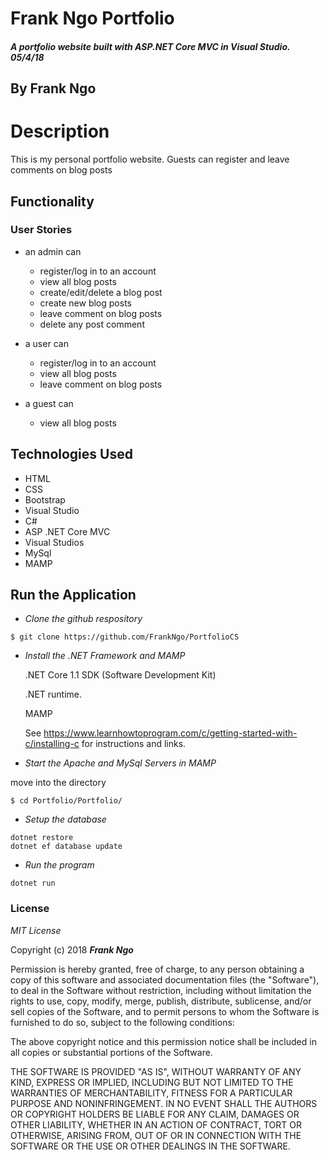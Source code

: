 ﻿# Frank Ngo Portfolio

##### A portfolio website built with ASP.NET Core MVC in Visual Studio.  05/4/18

## By Frank Ngo

# Description
This is my personal portfolio website. Guests can register and leave comments on blog posts

## Functionality
### User Stories
* an admin can
  * register/log in to an account
  * view all blog posts
  * create/edit/delete a blog post
  * create new blog posts
  * leave comment on blog posts
  * delete any post comment

* a user can
  * register/log in to an account
  * view all blog posts
  * leave comment on blog posts

* a guest can
  * view all blog posts

## Technologies Used
* HTML
* CSS
* Bootstrap
* Visual Studio
* C#
* ASP .NET Core MVC
* Visual Studios
* MySql
* MAMP

## Run the Application  

  * _Clone the github respository_
  ```
  $ git clone https://github.com/FrankNgo/PortfolioCS
  ```

  * _Install the .NET Framework and MAMP_

    .NET Core 1.1 SDK (Software Development Kit)

    .NET runtime.

    MAMP

    See https://www.learnhowtoprogram.com/c/getting-started-with-c/installing-c for instructions and links.

* _Start the Apache and MySql Servers in MAMP_

 move into the directory
 ```
 $ cd Portfolio/Portfolio/
 ```

*  _Setup the database_

  ```
  dotnet restore
  dotnet ef database update
  ```
*  _Run the program_
  ```
  dotnet run
  ```


### License

*MIT License*

Copyright (c) 2018 **_Frank Ngo_**

Permission is hereby granted, free of charge, to any person obtaining a copy
of this software and associated documentation files (the "Software"), to deal
in the Software without restriction, including without limitation the rights
to use, copy, modify, merge, publish, distribute, sublicense, and/or sell
copies of the Software, and to permit persons to whom the Software is
furnished to do so, subject to the following conditions:

The above copyright notice and this permission notice shall be included in all
copies or substantial portions of the Software.

THE SOFTWARE IS PROVIDED "AS IS", WITHOUT WARRANTY OF ANY KIND, EXPRESS OR
IMPLIED, INCLUDING BUT NOT LIMITED TO THE WARRANTIES OF MERCHANTABILITY,
FITNESS FOR A PARTICULAR PURPOSE AND NONINFRINGEMENT. IN NO EVENT SHALL THE
AUTHORS OR COPYRIGHT HOLDERS BE LIABLE FOR ANY CLAIM, DAMAGES OR OTHER
LIABILITY, WHETHER IN AN ACTION OF CONTRACT, TORT OR OTHERWISE, ARISING FROM,
OUT OF OR IN CONNECTION WITH THE SOFTWARE OR THE USE OR OTHER DEALINGS IN THE
SOFTWARE.